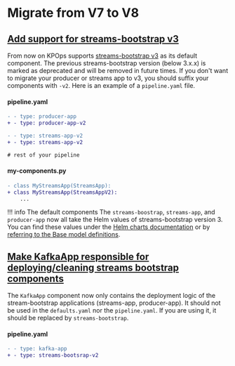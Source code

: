 # Migrate from V7 to V8

## [Add support for streams-bootstrap v3](https://github.com/bakdata/kpops/pull/519)

From now on KPOps supports [streams-bootstrap v3](https://github.com/bakdata/streams-bootstrap/releases/tag/3.0.1) as its default component. The previous streams-bootstrap version (below 3.x.x) is marked as deprecated and will be removed in future times. If you don't want to migrate your producer or streams app to v3, you should suffix your components with `-v2`. Here is an example of a `pipeline.yaml` file.

#### pipeline.yaml

```diff
- - type: producer-app
+ - type: producer-app-v2

- - type: streams-app-v2
+ - type: streams-app-v2

# rest of your pipeline
```

#### my-components.py

```diff
- class MyStreamsApp(StreamsApp):
+ class MyStreamsApp(StreamsAppV2):
    ...
```

<!-- dprint-ignore-start -->

!!! info The default components
    The `streams-boostrap`, `streams-app`, and `producer-app` now all take the Helm values of streams-bootstrap version 3. You can find these values under the [Helm charts documentation](https://github.com/bakdata/streams-bootstrap/tree/master/charts) or by [referring to the Base model definitions](https://github.com/bakdata/kpops/tree/v8/kpops/components/streams_bootstrap).

<!-- dprint-ignore-end -->

## [Make KafkaApp responsible for deploying/cleaning streams bootstrap components](https://github.com/bakdata/kpops/pull/522)

The `KafkaApp` component now only contains the deployment logic of the stream-bootstrap applications (streams-app, producer-app). It should not be used in the `defaults.yaml` nor the `pipeline.yaml`. If you are using it, it should be replaced by `streams-bootstrap`.

#### pipeline.yaml

```diff
- - type: kafka-app
+ - type: streams-bootsrap-v2
```
